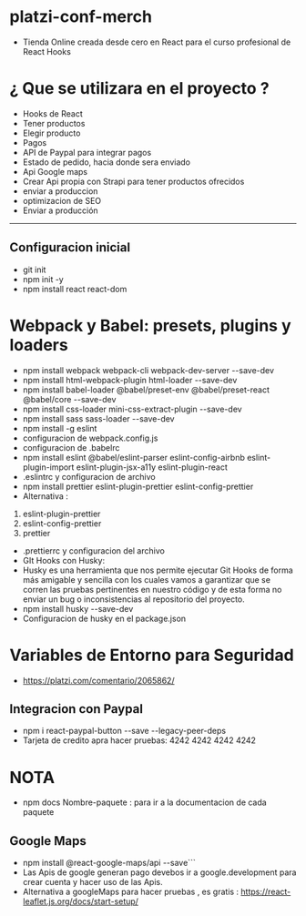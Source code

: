 # platzi-conf-merch
- Tienda Online creada desde cero en React para el curso profesional de React Hooks

# ¿ Que se utilizara en el proyecto ? 
- Hooks de React
- Tener productos
- Elegir producto
- Pagos
- API de Paypal para integrar pagos
- Estado de pedido, hacia donde sera enviado
- Api Google maps
- Crear Api propia con Strapi para tener productos ofrecidos
- enviar a produccion
- optimizacion de SEO
- Enviar a producción

--------------

## Configuracion inicial
- git init
- npm init -y
- npm install react react-dom

# Webpack y Babel: presets, plugins y loaders
- npm install webpack webpack-cli webpack-dev-server --save-dev
- npm install html-webpack-plugin html-loader --save-dev
- npm install babel-loader  @babel/preset-env @babel/preset-react @babel/core --save-dev
- npm install css-loader mini-css-extract-plugin --save-dev
- npm install sass sass-loader --save-dev
- npm install -g eslint
- configuracion de webpack.config.js
- configuracion de .babelrc
- npm install eslint @babel/eslint-parser eslint-config-airbnb eslint-plugin-import eslint-plugin-jsx-a11y eslint-plugin-react
- .eslintrc y configuracion de archivo
- npm install prettier eslint-plugin-prettier eslint-config-prettier
- Alternativa : 
1. eslint-plugin-prettier
2. eslint-config-prettier
3. prettier
- .prettierrc y configuracion del archivo
- GIt Hooks con Husky:
- Husky es una herramienta que nos permite ejecutar Git Hooks de forma más amigable y sencilla con los cuales vamos a garantizar que se corren las pruebas pertinentes en nuestro código y de esta forma no enviar un bug o inconsistencias al repositorio del proyecto.
- npm install husky --save-dev
- Configuracion de husky en el package.json

# Variables de Entorno para Seguridad
- https://platzi.com/comentario/2065862/

## Integracion con Paypal
- npm i react-paypal-button --save --legacy-peer-deps
- Tarjeta de credito apra hacer pruebas: 4242 4242 4242 4242    
# NOTA
- npm docs Nombre-paquete : para ir a la documentacion de cada paquete

## Google Maps
- npm install @react-google-maps/api --save```
- Las Apis de google generan pago devebos ir a google.development para crear cuenta y hacer uso de las Apis.
- Alternativa a googleMaps para hacer pruebas , es gratis : https://react-leaflet.js.org/docs/start-setup/
